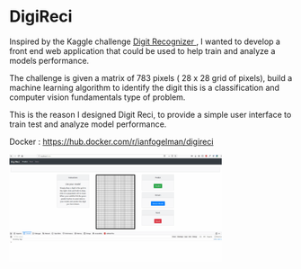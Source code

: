 # DigiReci

Inspired by the Kaggle challenge <a href="https://www.kaggle.com/c/digit-recognizer" target="_blank"> Digit Recognizer </a>, I wanted to develop a front end web application that could be used to help train and analyze a models performance.

The challenge is given a matrix of 783 pixels ( 28 x 28 grid of pixels), build a machine learning algorithm to identify the digit this is a classification and computer vision fundamentals type of problem.

This is the reason I designed Digit Reci, to provide a simple user interface to train test and analyze model performance.

Docker : https://hub.docker.com/r/ianfogelman/digireci

<img src="DigiReciDemo.gif" style="width:75%"/>
